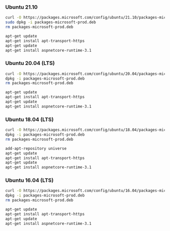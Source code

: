 ﻿<!--

There is no support planned for 22.04, more info at:
* https://github.com/dotnet/core/issues/7038#issuecomment-1110377345
* https://docs.microsoft.com/en-us/dotnet/core/install/linux#ubuntu
* https://devblogs.microsoft.com/dotnet/april-2022-updates/

The `.deb` file *does* exist but `apt-get install aspnetcore-runtime-3.1` fails.

### Ubuntu 22.04 (LTS)

```bash
curl -O https://packages.microsoft.com/config/ubuntu/22.04/packages-microsoft-prod.deb
dpkg -i packages-microsoft-prod.deb
rm packages-microsoft-prod.deb
```

```bash
apt-get update
apt-get install apt-transport-https
apt-get update
apt-get install aspnetcore-runtime-3.1
```

-->

### Ubuntu 21.10

```bash
curl -O https://packages.microsoft.com/config/ubuntu/21.10/packages-microsoft-prod.deb
sudo dpkg -i packages-microsoft-prod.deb
rm packages-microsoft-prod.deb
```

```bash
apt-get update
apt-get install apt-transport-https
apt-get update
apt-get install aspnetcore-runtime-3.1
```

### Ubuntu 20.04 (LTS)

```bash
curl -O https://packages.microsoft.com/config/ubuntu/20.04/packages-microsoft-prod.deb
dpkg -i packages-microsoft-prod.deb
rm packages-microsoft-prod.deb
```

```bash
apt-get update
apt-get install apt-transport-https
apt-get update
apt-get install aspnetcore-runtime-3.1
```

### Ubuntu 18.04 (LTS)

```bash
curl -O https://packages.microsoft.com/config/ubuntu/18.04/packages-microsoft-prod.deb
dpkg -i packages-microsoft-prod.deb
rm packages-microsoft-prod.deb
```

```bash
add-apt-repository universe
apt-get update
apt-get install apt-transport-https
apt-get update
apt-get install aspnetcore-runtime-3.1
```

### Ubuntu 16.04 (LTS)

```bash
curl -O https://packages.microsoft.com/config/ubuntu/16.04/packages-microsoft-prod.deb
dpkg -i packages-microsoft-prod.deb
rm packages-microsoft-prod.deb
```

```bash
apt-get update
apt-get install apt-transport-https
apt-get update
apt-get install aspnetcore-runtime-3.1
```
